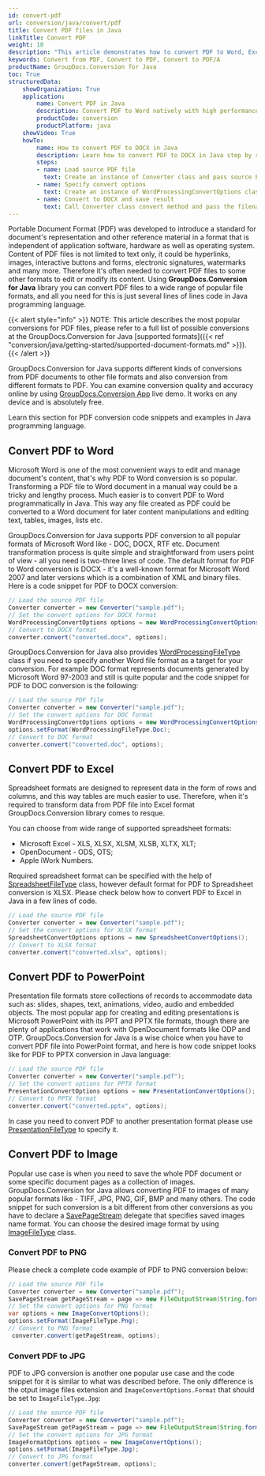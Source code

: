 ```yaml
---
id: convert-pdf
url: conversion/java/convert/pdf
title: Convert PDF files in Java 
linkTitle: Convert PDF
weight: 10
description: "This article demonstrates how to convert PDF to Word, Excel, PowerPoint and image formats with couple Java code lines and GroupDocs.Conversion for Java."
keywords: Convert from PDF, Convert to PDF, Convert to PDF/A
productName: GroupDocs.Conversion for Java
toc: True
structuredData:
    showOrganization: True
    application:    
        name: Convert PDF in Java    
        description: Convert PDF to Word natively with high performance using Java language and GroupDocs.Conversion for Java APIs
        productCode: conversion
        productPlatform: java 
    showVideo: True
    howTo:
        name: How to convert PDF to DOCX in Java 
        description: Learn how to convert PDF to DOCX in Java step by step
        steps:
        - name: Load source PDF file 
          text: Create an instance of Converter class and pass source PDF file path as a constructor parameter. You may specify absolute or relative file path as per your requirements. 
        - name: Specify convert options 
          text: Create an instance of WordProcessingConvertOptions class.
        - name: Convert to DOCX and save result 
          text: Call Converter class convert method and pass the filename for the converted DOCX file and the WordProcessingConvertOptions object from the previous step as parameters.
---
```


Portable Document Format (PDF) was developed to introduce a standard for document's representation and other reference material in a format that is independent of application software, hardware as well as operating system. Content of PDF files is not limited to text only, it could be hyperlinks, images, interactive buttons and forms, electronic signatures, watermarks and many more. Therefore it's often needed to convert PDF files to some other formats to edit or modify its content. Using **GroupDocs.Conversion for Java** library you can convert PDF files to a wide range of popular file formats, and all you need for this is just several lines of lines code in Java programming language.

{{< alert style="info" >}}
NOTE: This article describes the most popular conversions for PDF files, please refer to a full list of possible conversions at the GroupDocs.Conversion for Java [supported formats]({{< ref "conversion/java/getting-started/supported-document-formats.md" >}}).
{{< /alert >}}
  
GroupDocs.Conversion for Java supports different kinds of conversions from PDF documents to other file formats and also conversion from different formats to PDF. You can examine conversion quality and accuracy online by using [GroupDocs.Conversion App](https://products.groupdocs.app/conversion/family) live demo. It works on any device and is absolutely free.  
  
Learn this section for PDF conversion code snippets and examples in Java programming language.  
  
## Convert PDF to Word

Microsoft Word is one of the most convenient ways to edit and manage document's content, that's why PDF to Word conversion is so popular. Transforming a PDF file to Word document in a manual way could be a tricky and lengthy process. Much easier is to convert PDF to Word programmatically in Java.
This way any file created as PDF could be converted to a Word document for later content manipulations and editing text, tables, images, lists etc.

GroupDocs.Conversion for Java supports PDF conversion to all popular formats of Microsoft Word like - DOC, DOCX, RTF etc. Document transformation process is quite simple and straightforward from users point of view - all you need is two-three lines of code. The default format for PDF to Word conversion is DOCX - it's a well-known format for Microsoft Word 2007 and later versions which is a combination of XML and binary files.  
Here is a code snippet for PDF to DOCX conversion:

```java
// Load the source PDF file
Converter converter = new Converter("sample.pdf");
// Set the convert options for DOCX format
WordProcessingConvertOptions options = new WordProcessingConvertOptions();
// Convert to DOCX format
converter.convert("converted.docx", options);
```

GroupDocs.Conversion for Java also provides [WordProcessingFileType](https://apireference.groupdocs.com/conversion/java/com.groupdocs.conversion.filetypes/WordProcessingFileType) class if you need to specify another Word file format as a target for your conversion. For example DOC format represents documents generated by Microsoft Word 97-2003 and still is quite popular and the code snippet for PDF to DOC conversion is the following:

```java
// Load the source PDF file
Converter converter = new Converter("sample.pdf");
// Set the convert options for DOC format
WordProcessingConvertOptions options = new WordProcessingConvertOptions();
options.setFormat(WordProcessingFileType.Doc);
// Convert to DOC format
converter.convert("converted.doc", options);
```

## Convert PDF to Excel

Spreadsheet formats are designed to represent data in the form of rows and columns, and this way tables are much easier to use. Therefore, when it's required to transform data from PDF file into Excel format GroupDocs.Conversion library comes to resque.  
  
You can choose from wide range of supported spreadsheet formats:

* Microsoft Excel - XLS, XLSX, XLSM, XLSB, XLTX, XLT;
* OpenDocument - ODS, OTS;
* Apple iWork Numbers.

Required spreadsheet format can be specified with the help of [SpreadsheetFileType](https://apireference.groupdocs.com/conversion/java/groupdocs.conversion.filetypes/spreadsheetfiletype) class, however default format for PDF to Spreadsheet conversion is XLSX.
Please check below how to convert PDF to Excel in Java in a few lines of code.

```java
// Load the source PDF file
Converter converter = new Converter("sample.pdf");
// Set the convert options for XLSX format
SpreadsheetConvertOptions options = new SpreadsheetConvertOptions();
// Convert to XLSX format
converter.convert("converted.xlsx", options);
```

## Convert PDF to PowerPoint

Presentation file formats store collections of records to accommodate data such as: slides, shapes, text, animations, video, audio and embedded objects. The most popular app for creating and editing presentations is Microsoft PowerPoint with its PPT and PPTX file formats, though there are plenty of applications that work with OpenDocument formats like ODP and OTP.
GroupDocs.Conversion for Java is a wise choice when you have to convert PDF file into PowerPoint format, and here is how code snippet looks like for PDF to PPTX conversion in Java language:

```java
// Load the source PDF file
Converter converter = new Converter("sample.pdf");
// Set the convert options for PPTX format
PresentationConvertOptions options = new PresentationConvertOptions();
// Convert to PPTX format
converter.convert("converted.pptx", options);
```

In case you need to convert PDF to another presentation format please use [PresentationFileType](https://apireference.groupdocs.com/conversion/java/com.groupdocs.conversion.filetypes/PresentationFileType) to specify it.

## Convert PDF to Image

Popular use case is when you need to save the whole PDF document or some specific document pages as a collection of images. GroupDocs.Conversion for Java allows converting PDF to images of many popular formats like - TIFF, JPG, PNG, GIF, BMP and many others.
The code snippet for such conversion is a bit different from other conversions as you have to declare a [SavePageStream](https://apireference.groupdocs.com/conversion/java/com.groupdocs.conversion.contracts/SaveDocumentStream) delegate that specifies saved images name format. You can choose the desired image format by using [ImageFileType](https://apireference.groupdocs.com/conversion/java/com.groupdocs.conversion.filetypes/ImageFileType) class.

### Convert PDF to PNG

Please check a complete code example of PDF to PNG conversion below:

```java
// Load the source PDF file
Converter converter = new Converter("sample.pdf");
SavePageStream getPageStream = page => new FileOutputStream(String.format("converted-page-%s.png", page));
// Set the convert options for PNG format
var options = new ImageConvertOptions();
options.setFormat(ImageFileType.Png);
// Convert to PNG format
 converter.convert(getPageStream, options);
```

### Convert PDF to JPG

PDF to JPG conversion is another one popular use case and the code snippet for it is similar to what was described before. The only difference is the otput image files extension and `ImageConvertOptions.Format` that should be set to `ImageFileType.Jpg`:

```java
// Load the source PDF file
Converter converter = new Converter("sample.pdf");
SavePageStream getPageStream = page => new FileOutputStream(String.format("converted-page-%s.jpg", page));
// Set the convert options for JPG format
ImageFormatOptions options = new ImageConvertOptions();
options.setFormat(ImageFileType.Jpg);
// Convert to JPG format
converter.convert(getPageStream, options);
```
